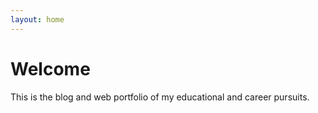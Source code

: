 ```yaml
---
layout: home
---
```

# Welcome


This is the blog and web portfolio of my educational and career pursuits.
